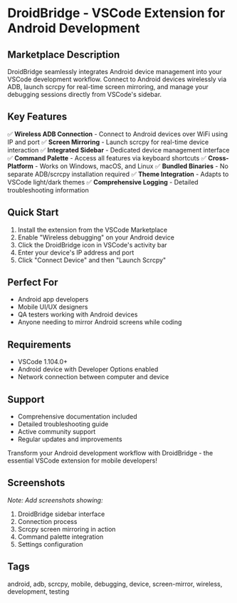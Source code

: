# DroidBridge - VSCode Extension for Android Development

## Marketplace Description

DroidBridge seamlessly integrates Android device management into your VSCode development workflow. Connect to Android devices wirelessly via ADB, launch scrcpy for real-time screen mirroring, and manage your debugging sessions directly from VSCode's sidebar.

## Key Features

✅ **Wireless ADB Connection** - Connect to Android devices over WiFi using IP and port
✅ **Screen Mirroring** - Launch scrcpy for real-time device interaction
✅ **Integrated Sidebar** - Dedicated device management interface
✅ **Command Palette** - Access all features via keyboard shortcuts
✅ **Cross-Platform** - Works on Windows, macOS, and Linux
✅ **Bundled Binaries** - No separate ADB/scrcpy installation required
✅ **Theme Integration** - Adapts to VSCode light/dark themes
✅ **Comprehensive Logging** - Detailed troubleshooting information

## Quick Start

1. Install the extension from the VSCode Marketplace
2. Enable "Wireless debugging" on your Android device
3. Click the DroidBridge icon in VSCode's activity bar
4. Enter your device's IP address and port
5. Click "Connect Device" and then "Launch Scrcpy"

## Perfect For

- Android app developers
- Mobile UI/UX designers
- QA testers working with Android devices
- Anyone needing to mirror Android screens while coding

## Requirements

- VSCode 1.104.0+
- Android device with Developer Options enabled
- Network connection between computer and device

## Support

- Comprehensive documentation included
- Detailed troubleshooting guide
- Active community support
- Regular updates and improvements

Transform your Android development workflow with DroidBridge - the essential VSCode extension for mobile developers!

## Screenshots

*Note: Add screenshots showing:*
1. DroidBridge sidebar interface
2. Connection process
3. Scrcpy screen mirroring in action
4. Command palette integration
5. Settings configuration

## Tags

android, adb, scrcpy, mobile, debugging, device, screen-mirror, wireless, development, testing